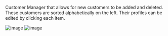 Customer Manager that allows for new customers to be added and deleted.
These customers are sorted alphabetically on the left. Their profiles can be edited by clicking each item.


![image](https://github.com/hwuialnlg/JUI-Customer-Manager/assets/96509348/ffa473ff-5f83-454f-adab-0bddb92d04c3)
![image](https://github.com/hwuialnlg/JUI-Customer-Manager/assets/96509348/0974c263-6982-4970-93ab-2459969f8f3d)

